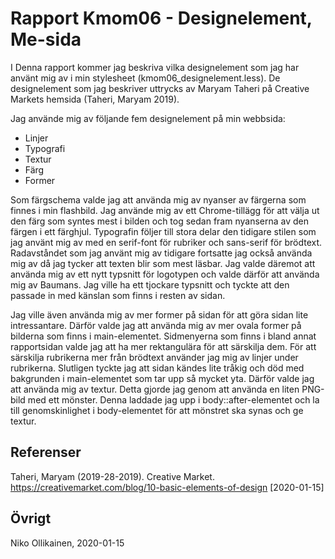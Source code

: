 Rapport Kmom06 - Designelement, Me-sida
=======================

I Denna rapport kommer jag beskriva vilka designelement som jag har använt mig av i min stylesheet (kmom06_designelement.less).
De designelement som jag beskriver uttrycks av Maryam Taheri på Creative Markets hemsida (Taheri, Maryam 2019).

Jag använde mig av följande fem designelement på min webbsida:

- Linjer
- Typografi
- Textur
- Färg
- Former

Som färgschema valde jag att använda mig av nyanser av färgerna som finnes i min flashbild. Jag använde mig av ett Chrome-tillägg för att välja ut den färg som syntes mest i bilden och tog sedan fram nyanserna av den färgen i ett färghjul.
Typografin följer till stora delar den tidigare stilen som jag använt mig av med en serif-font för rubriker och sans-serif för brödtext. Radavståndet som jag använt mig av tidigare fortsatte jag också använda mig av då jag tycker att texten blir som mest läsbar. Jag valde däremot att använda mig av ett nytt typsnitt för logotypen och valde därför att använda mig av Baumans. Jag ville ha ett tjockare typsnitt och tyckte att den passade in med känslan som finns i resten av sidan.

Jag ville även använda mig av mer former på sidan för att göra sidan lite intressantare. Därför valde jag att använda mig av mer ovala former på bilderna som finns i main-elementet. Sidmenyerna som finns i bland annat rapportsidan valde jag att ha mer rektangulära för att särskilja dem. För att särskilja rubrikerna mer från brödtext använder jag mig av linjer under rubrikerna. Slutligen tyckte jag att sidan kändes lite tråkig och död med bakgrunden i main-elementet som tar upp så mycket yta. Därför valde jag att använda mig av textur. Detta gjorde jag genom att använda en liten PNG-bild med ett mönster. Denna laddade jag upp i body::after-elementet och la till genomskinlighet i body-elementet för att mönstret ska synas och ge textur.

Referenser
-----------------------

Taheri, Maryam (2019-28-2019). Creative Market. https://creativemarket.com/blog/10-basic-elements-of-design [2020-01-15]


Övrigt
-----------------------

Niko Ollikainen, 2020-01-15
